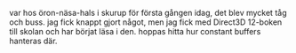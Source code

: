var hos öron-näsa-hals i skurup för första gången idag, det blev mycket tåg och buss. jag fick knappt gjort något, men jag fick med Direct3D 12-boken till skolan och har börjat läsa i den. hoppas hitta hur constant buffers hanteras där.